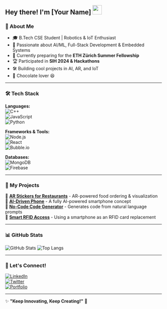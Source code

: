## Hey there! I'm [Your Name] <img src="https://media.giphy.com/media/hvRJCLFzcasrR4ia7z/giphy.gif" width="30px">

### 🚀 About Me

- 🎓 B.Tech CSE Student | Robotics & IoT Enthusiast  
- 🤖 Passionate about AI/ML, Full-Stack Development & Embedded Systems  
- 🎯 Currently preparing for the **ETH Zürich Summer Fellowship**  
- 🏆 Participated in **SIH 2024 & Hackathons**  
- 🛠️ Building cool projects in AI, AR, and IoT  
- 🍫 Chocolate lover 😆

---

### 🛠 Tech Stack

**Languages:**  
![C++](https://img.shields.io/badge/-C++-00599C?style=flat&logo=c%2B%2B&logoColor=white)  
![JavaScript](https://img.shields.io/badge/-JavaScript-F7DF1E?style=flat&logo=javascript&logoColor=black)  
![Python](https://img.shields.io/badge/-Python-3776AB?style=flat&logo=python&logoColor=white)  

**Frameworks & Tools:**  
![Node.js](https://img.shields.io/badge/-Node.js-339933?style=flat&logo=node.js&logoColor=white)  
![React](https://img.shields.io/badge/-React-61DAFB?style=flat&logo=react&logoColor=black)  
![Bubble.io](https://img.shields.io/badge/-Bubble.io-000000?style=flat&logo=bubble&logoColor=white)  

**Databases:**  
![MongoDB](https://img.shields.io/badge/-MongoDB-47A248?style=flat&logo=mongodb&logoColor=white)  
![Firebase](https://img.shields.io/badge/-Firebase-FFCA28?style=flat&logo=firebase&logoColor=black)  

---

### 🚀 My Projects

🔹 **[AR Stickers for Restaurants](#)** - AR-powered food ordering & visualization  
🔹 **[AI-Driven Phone](#)** - A fully AI-powered smartphone concept  
🔹 **[No-Code Code Generator](#)** - Generates code from natural language prompts  
🔹 **[Smart RFID Access](#)** - Using a smartphone as an RFID card replacement  

---

### 📊 GitHub Stats

![GitHub Stats](https://github-readme-stats.vercel.app/api?username=YourGitHubUsername&show_icons=true&theme=radical)
![Top Langs](https://github-readme-stats.vercel.app/api/top-langs/?username=YourGitHubUsername&layout=compact&theme=radical)

---

### 💬 Let's Connect!

[![LinkedIn](https://img.shields.io/badge/-LinkedIn-0077B5?style=flat&logo=linkedin&logoColor=white)](https://linkedin.com/in/YourUsername)  
[![Twitter](https://img.shields.io/badge/-Twitter-1DA1F2?style=flat&logo=twitter&logoColor=white)](https://twitter.com/YourUsername)  
[![Portfolio](https://img.shields.io/badge/-Portfolio-FF5722?style=flat&logo=firefox&logoColor=white)](https://YourPortfolio.com)  

---

✨ **"Keep Innovating, Keep Creating!"** 🚀


<!---
sujalwarke28/sujalwarke28 is a ✨ special ✨ repository because its `README.md` (this file) appears on your GitHub profile.
You can click the Preview link to take a look at your changes.
--->
